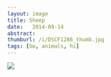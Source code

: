 ```yaml
---
layout: image
title: Sheep
date:   2014-09-14
abstract: 
thumburl: /i/DSCF1286_thumb.jpg
tags: [bw, animals, hi]
---
```

![]({{site.url}}/i/DSCF1286.jpg)

